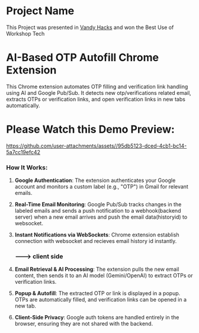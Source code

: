 # Project Name

This Project was presented in [Vandy Hacks](https://devpost.com/software/quickotp) and won the Best Use of Workshop Tech

# AI-Based OTP Autofill Chrome Extension

This Chrome extension automates OTP filling and verification link handling using AI and Google Pub/Sub. It detects new otp/verifications related email, extracts OTPs or verification links, and open verification links in new tabs automatically.

# Please Watch this Demo Preview:

https://github.com/user-attachments/assets//95db5123-dced-4cb1-bc14-5a7cc19efc42

### How It Works:

1. **Google Authentication**: The extension authenticates your Google account and monitors a custom label (e.g., "OTP") in Gmail for relevant emails.

2. **Real-Time Email Monitoring**: Google Pub/Sub tracks changes in the labeled emails and sends a push notification to a webhook(backend server) when a new email arrives and push the email data(historyid) to websocket.

3. **Instant Notifications via WebSockets**: Chrome extension establish connection with websocket and recieves email history id instantly.

   ### ---> client side

4. **Email Retrieval & AI Processing**: The extension pulls the new email content, then sends it to an AI model (Gemini/OpenAI) to extract OTPs or verification links.

5. **Popup & Autofill**: The extracted OTP or link is displayed in a popup. OTPs are automatically filled, and verification links can be opened in a new tab.

6. **Client-Side Privacy**: Google auth tokens are handled entirely in the browser, ensuring they are not shared with the backend.
